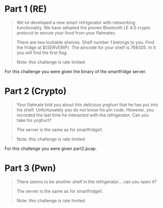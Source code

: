# Part 1 (RE)

> We've developed a new smart refrigerator with networking functionality. We have adopted the proven Bluetooth LE 4.0 crypto protocol to secure your food from your flatmates.
>
> There are two lockable shelves. Shelf number 1 belongs to you. Find the fridge at ${SERVERIP}. The pincode for your shelf is 768305. In it you will find the first flag.
>
> Note: this challenge is rate limited

For this challenge you were given the binary of the smartfridge server.

# Part 2 (Crypto)

> Your flatmate told you about this delicious yoghurt that he has put into his shelf. Unfortunately you do not know his pin code. However, you recorded the last time he interacted with the refrigerator. Can you take his yoghurt?
>
> The server is the same as for smartfridge1.
>
> Note: this challenge is rate limited

For this challenge you were given part2.pcap.

# Part 3 (Pwn)

> There seems to be another shelf in the refrigerator... can you open it?
>
> The server is the same as for smartfridge1.
>
> Note: this challenge is rate limited
